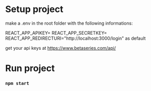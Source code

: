 # Setup project

make a .env in the root folder with the following informations:

REACT_APP_APIKEY=
REACT_APP_SECRETKEY=
REACT_APP_REDIRECTURI="http://localhost:3000/login" as default

get your api keys at https://www.betaseries.com/api/

# Run project

### `npm start`